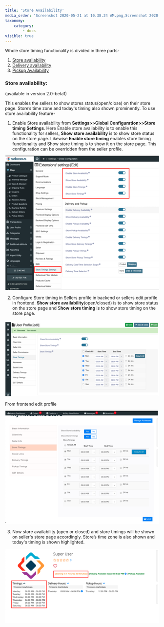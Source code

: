 ```yaml
---
title: 'Store Availability'
media_order: 'Screenshot 2020-05-21 at 10.38.24 AM.png,Screenshot 2020-05-21 at 10.39.00 AM.png,Screenshot 2020-05-21 at 10.39.51 AM.png,Screenshot 2020-05-21 at 10.50.53 AM.png'
taxonomy:
    category:
        - docs
visible: true
---
```


Whole store timing functionality is divided in three parts-
1. [Store availability](https://www.sellacious.com/learn/marketplace/store-availability#store-availability)
2. [Delivery availability](https://www.sellacious.com/learn/marketplace/delivery-availability#delivery-availability)
3. [Pickup Availability](https://www.sellacious.com/learn/marketplace/pickup-availability#pickup-availability)

### Store availability:
(available in version 2.0-beta1)

This enables the sellers to show stores status(open/close) on their store page. Store’s time zone and today's timing also shown prominently. To use store availability feature-

1. Enable Store availability from **Settings>>Global Configuration>>Store timing Settings**. Here Enable store availability is to enable this functionality for sellers, **Show store availability** is to show store status on the store page. Likewise **Enable store timing** enables store timing functionality and Show store timing is to show it on the store page. This configuration can be overridden from the seller profile.

![](Screenshot%202020-05-21%20at%2010.50.53%20AM.png)

2. Configure Store timing in Sellers profile in backend or sellers edit profile in frontend. **Show store availability**(open/closed) is to show store status on the store page and S**how store timing** is to show store timing on the store page.

![](Screenshot%202020-05-21%20at%2010.38.24%20AM.png)

   From frontend edit profile

![](Screenshot%202020-05-21%20at%2010.39.00%20AM.png)

3. Now store availability (open or closed) and store timings will be shown on seller's store page accordingly. Store’s time zone is also shown and today's timing is shown highlighted.

![](Screenshot%202020-05-21%20at%2010.39.51%20AM.png)




